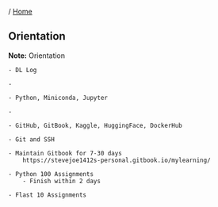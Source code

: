 / [Home](index.md)

## Orientation

**Note:** Orientation




```
- DL Log

- 

- Python, Miniconda, Jupyter

- 

- GitHub, GitBook, Kaggle, HuggingFace, DockerHub

- Git and SSH

- Maintain Gitbook for 7-30 days
	https://stevejoe1412s-personal.gitbook.io/mylearning/

- Python 100 Assignments
	- Finish within 2 days

- Flast 10 Assignments
```
